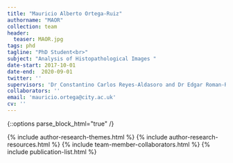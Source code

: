 ```yaml
---
title: "Mauricio Alberto Ortega-Ruiz"
authorname: "MAOR"
collection: team
header:
  teaser: MAOR.jpg
tags: phd
tagline: "PhD Student<br>"
subject: "Analysis of Histopathological Images "
date-start: 2017-10-01
date-end:  2020-09-01
twitter: ''
supervisors: 'Dr Constantino Carlos Reyes-Aldasoro and Dr Edgar Roman-Rangel'
collaborators: ''
email: 'mauricio.ortega@city.ac.uk'
cv: ''
---
```

{::options parse_block_html="true" /}

<p align= "justify">

{% include author-research-themes.html %}
{% include author-research-resources.html %}
{% include team-member-collaborators.html %}
{% include publication-list.html %}
